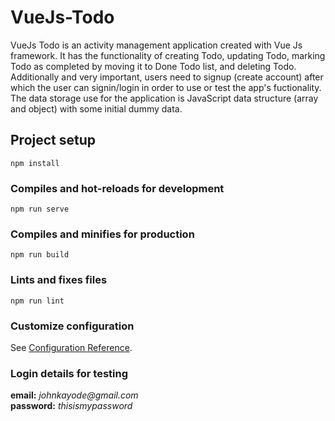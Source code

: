 # VueJs-Todo
VueJs Todo is an activity management application created with Vue Js framework. It has the functionality of creating Todo, updating Todo, marking Todo as completed by moving it to Done Todo list, and deleting Todo. Additionally and very important, users need to signup (create account) after which the user can signin/login in order to use or test the app's fuctionality. The data storage use for the application is JavaScript data structure (array and object) with some initial dummy data.

## Project setup
```
npm install
```

### Compiles and hot-reloads for development
```
npm run serve
```

### Compiles and minifies for production
```
npm run build
```

### Lints and fixes files
```
npm run lint
```

### Customize configuration
See [Configuration Reference](https://cli.vuejs.org/config/).

### Login details for testing
**email:** _johnkayode@gmail.com_<br />
**password:** _thisismypassword_
